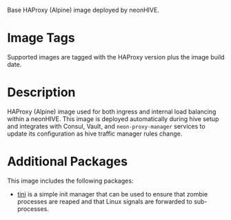Base HAProxy (Alpine) image deployed by neonHIVE.

# Image Tags

Supported images are tagged with the HAProxy version plus the image build date.

# Description

HAProxy (Alpine) image used for both ingress and internal load balancing within a neonHIVE.  This image is deployed automatically during hive setup and integrates with Consul, Vault, and `neon-proxy-manager` services to update its configuration as hive traffic manager rules change.

# Additional Packages

This image includes the following packages:

* [tini](https://github.com/krallin/tini) is a simple init manager that can be used to ensure that zombie processes are reaped and that Linux signals are forwarded to sub-processes.
